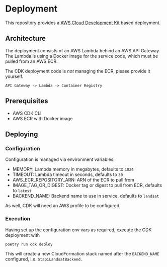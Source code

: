 # Deployment

This repository provides a [AWS Cloud Development Kit][cdk] based deployment.

## Architecture

The deployment consists of an AWS Lambda behind an AWS API Gateway. The Lambda is using a Docker image for the service code, which must be pulled from an AWS ECR.

The CDK deployment code is _not_ managing the ECR, please provide it yourself.

```
API Gateway -> Lambda -> Container Registry
```

## Prerequisites

- AWS CDK CLI
- AWS ECR with Docker image

## Deploying

### Configuration

Configuration is managed via environment variables:

- MEMORY: Lambda memory in megabytes, defaults to `1024`
- TIMEOUT: Lambda timeout in seconds, defaults to `30`
- AWS_ECR_REPOSITORY_ARN: ARN of the ECR to pull from
- IMAGE_TAG_OR_DIGEST: Docker tag or digest to pull from ECR, defaults to `latest`
- BACKEND_NAME: Backend name to use in service, defaults to `landsat`

As well, CDK will need an AWS profile to be configured.

### Execution

Having set up the configuration env vars as required, execute the CDK deployment with

```
poetry run cdk deploy
```

This will create a new CloudFormation stack named after the `BACKEND_NAME` configured, i.e. `StapiLandsatBackend`.

[cdk]: https://docs.aws.amazon.com/cdk/
